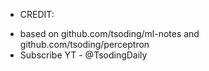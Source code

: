 * CREDIT:
- based on github.com/tsoding/ml-notes and github.com/tsoding/perceptron
- Subscribe YT - @TsodingDaily
